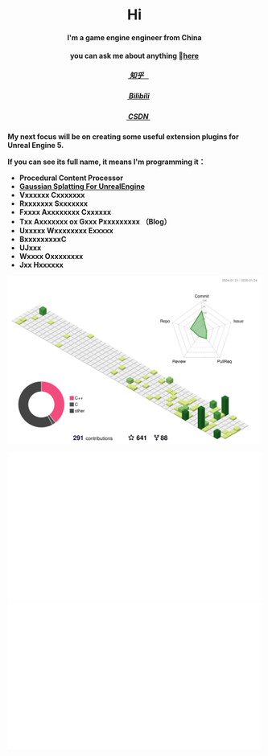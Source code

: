 <h1 align="center">Hi</h1>

<h4 align="center">
  I'm a game engine engineer from China
</h4>


<h4 align="center">
  you can ask me about anything 💬<a href="https://github.com/Italink/Italink/issues/new" target="_blank" title="issue">here</a>
</h4>

<h5 align="center">
  <img src="https://i.postimg.cc/1tf08KD5/zhihu.png" height="12" width="12" />
   <a href="https://www.zhihu.com/people/italink" target="_blank" title="zhihu">&nbsp;知乎&nbsp;&nbsp;&nbsp;</a>
</h5>

<h5 align="center">
 <img src="https://i.postimg.cc/QMNJ3Dt7/bilibili.png" height="12" width="12"/>
 <a href="https://space.bilibili.com/18676598/article" target="_blank" title="bilibili">&nbsp;Bilibili</a>
</h5>

<h5 align="center">
 <img src="https://i.postimg.cc/s2n9fLQN/csdn.png" height="12" width="12" /> 
 <a href="https://blog.csdn.net/qq_40946921" target="_blank" title="csdn">&nbsp;CSDN&nbsp;</a>
</h5>


**My next focus will be on creating some useful extension plugins for Unreal Engine 5.**

**If you can see its full name, it means I'm programming it：**

- **Procedural Content Processor**
- [**Gaussian Splatting For UnrealEngine**](https://github.com/Italink/GaussianSplattingForUnrealEngine)
- **Vxxxxxx Cxxxxxxx**
- **Rxxxxxxx Sxxxxxxx**
- **Fxxxx Axxxxxxxx Cxxxxxx**
- **Txx Axxxxxxx ox Gxxx Pxxxxxxxxx （Blog）**
- **Uxxxxx Wxxxxxxxx Exxxxx**
- **BxxxxxxxxxC**
- **UJxxx**
- **Wxxxx Oxxxxxxxx**
- **Jxx  Hxxxxxx**



![](./profile-3d-contrib/profile-green-animate.svg)

![](https://raw.githubusercontent.com/italink/github-stats-transparent/output/generated/overview.svg)
![](https://raw.githubusercontent.com/italink/github-stats-transparent/output/generated/languages.svg)
